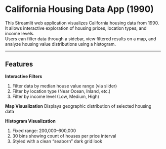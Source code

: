 #  California Housing Data App (1990)

This Streamlit web application visualizes California housing data from 1990.  
It allows interactive exploration of housing prices, location types, and income levels.  
Users can filter data through a sidebar, view filtered results on a map, and analyze housing value distributions using a histogram.

---

##  Features

 **Interactive Filters**
  1. Filter data by median house value range (via slider)
  2. Filter by location type (Near Ocean, Inland, etc.)
  3. Filter by income level (Low, Medium, High)

 **Map Visualization**
   Displays geographic distribution of selected housing data

 **Histogram Visualization**
  1. Fixed range: 200,000–600,000  
  2. 30 bins showing count of houses per price interval  
  3. Styled with a clean “seaborn” dark grid look


